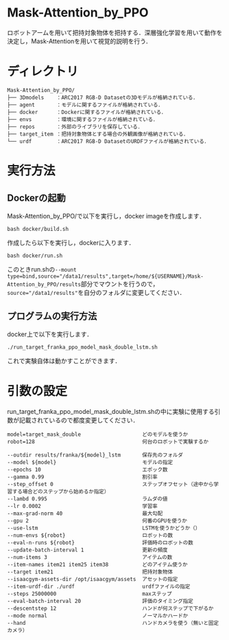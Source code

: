 # Mask-Attention_by_PPO

ロボットアームを用いて把持対象物体を把持する．深層強化学習を用いて動作を決定し，Mask-Attentionを用いて視覚的説明を行う．

# ディレクトリ
```
Mask-Attention_by_PPO/
├── 3Dmodels    ：ARC2017 RGB-D Datasetの3Dモデルが格納されている．
├── agent       ：モデルに関するファイルが格納されている．
├── docker      ：Dockerに関するファイルが格納されている．
├── envs        ：環境に関するファイルが格納されている．
├── repos       ：外部のライブラリを保存している．
├── target_item ：把持対象物体とする場合の外観画像が格納されている．
└── urdf        ：ARC2017 RGB-D DatasetのURDFファイルが格納されている．
```

# 実行方法
## Dockerの起動
Mask-Attention_by_PPO/で以下を実行し，docker imageを作成します．
```
bash docker/build.sh
```
作成したら以下を実行し，dockerに入ります．
```
bash docker/run.sh
```
このときrun.shの`--mount type=bind,source="/data1/results",target=/home/${USERNAME}/Mask-Attention_by_PPO/results`部分でマウントを行うので，`source="/data1/results"`を自分のフォルダに変更してください．

## プログラムの実行方法
docker上で以下を実行します．
```
./run_target_franka_ppo_model_mask_double_lstm.sh
```
これで実験自体は動かすことができます．

# 引数の設定
run_target_franka_ppo_model_mask_double_lstm.shの中に実験に使用する引数が記載されているので都度変更してください．
```
model=target_mask_double                    どのモデルを使うか
robot=128                                   何台のロボットで実験するか

--outdir results/franka/${model}_lstm       保存先のフォルダ
--model ${model}                            モデルの指定
--epochs 10                                 エポック数
--gamma 0.99                                割引率
--step_offset 0                             ステップオフセット（途中から学習する場合どのステップから始めるか指定）
--lambd 0.995                               ラムダの値
--lr 0.0002                                 学習率
--max-grad-norm 40                          最大勾配
--gpu 2                                     何番のGPUを使うか
--use-lstm                                  LSTMを使うかどうか（）
--num-envs ${robot}                         ロボットの数
--eval-n-runs ${robot}                      評価時のロボットの数
--update-batch-interval 1                   更新の頻度
--num-items 3                               アイテムの数
--item-names item21 item25 item38           どのアイテム使うか
--target item21                             把持対象物体
--isaacgym-assets-dir /opt/isaacgym/assets  アセットの指定
--item-urdf-dir ./urdf                      urdfファイルの指定
--steps 25000000                            maxステップ
--eval-batch-interval 20                    評価のタイミング指定
--descentstep 12                            ハンドが何ステップで下がるか
--mode normal                               ノーマルかハードか
--hand                                      ハンドカメラを使う（無いと固定カメラ）
```
